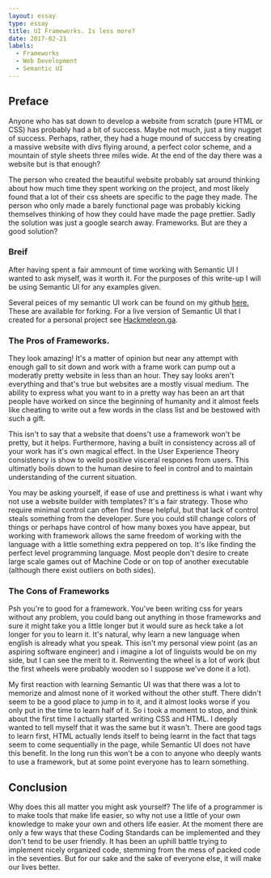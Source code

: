```yaml
---
layout: essay
type: essay
title: UI Frameworks. Is less more?
date: 2017-02-21
labels:
  - Frameworks
  - Web Development
  - Semantic UI
---
```



## Preface

Anyone who has sat down to develop a website from scratch (pure HTML or CSS) has probably had a bit of success. Maybe not much, just a tiny nugget of success. Perhaps, rather, they had a huge mound of success by creating a massive website with divs flying around, a perfect color scheme, and a mountain of style sheets three miles wide. At the end of the day there was a website but is that enough?

The person who created the beautiful website probably sat around thinking about how much time they spent working on the project, and most likely found that a lot of their css sheets are specific to the page they made. The person who only made a barely functional page was probably kicking themselves thinking of how they could have made the page prettier. Sadly the solution was just a google search away. Frameworks. But are they a good solution?

### Breif

After having spent a fair ammount of time working with Semantic UI I wanted to ask myself, was it worth it. For the purposes of this write-up I will be using Semantic UI for any examples given. 

Several peices of my semantic UI work can be found on my github [here.](http://github.com/joryleech) These are available for forking. For a live version of Semantic UI that I created for a personal project see  [Hackmeleon.ga](http://hackmeleon.ga).
  
### The Pros of Frameworks.

They look amazing! It's a matter of opinion but near any attempt with enough gall to sit down and work with a frame work can pump out a moderatly pretty website in less than an hour. They say looks aren't everything and that's true but websites are a mostly visual medium. The ability to express what you want to in a pretty way has been an art that people have worked on since the beginning of humanity and it almost feels like cheating to write out a few words in the class list and be bestowed with such a gift.

This isn't to say that a website that doens't use a framework won't be pretty, but it helps. Furthermore, having a built in consistency across all of your work has it's own magical effect. In the User Experience Theory consistency is show to weild positive visceral respones from users. This ultimatly boils down to the human desire to feel in control and to maintain understanding of the current situation. 

You may be asking yourself, if ease of use and prettiness is what i want why not use a website builder with templates? It's a fair strategy. Those who require minimal control can often find these helpful, but that lack of control steals something from the developer. Sure you could still change colors of things or perhaps have control of how many boxes you have appear, but working with framework allows the same freedom of working with the language with a little something extra peppered on top. It's like finding the perfect level programming language. Most people don't desire to create large scale games out of Machine Code or on top of another executable (although there exist outliers on both sides).

### The Cons of Frameworks

Psh you're to good for a framework. You've been writing css for years without any problem, you could bang out anything in those frameworks and sure it might take you a little longer but it would sure as heck take a lot longer for you to learn it. It's natural, why learn a new language when english is already what you speak. This isn't my personal view point (as an aspiring software engineer) and i imagine a lot of linguists would be on my side, but I can see the merit to it. Reinventing the wheel is a lot of work (but the first wheels were probably wooden so I suppose we've done it a lot). 

My first reaction with learning Semantic UI was that there was a lot to memorize and almost none of it worked without the other stuff. There didn't seem to be a good place to jump in to it, and it almost looks worse if you only put in the time to learn half of it. So i took a moment to stop, and think about the first time I actually started writing CSS and HTML. I deeply wanted to tell myself that it was the same but it wasn't. There are good tags to learn first, HTML actually lends itself to being learnt in the fact that tags seem to come sequentially in the page, while Semantic UI does not have this benefit. In the long run this won't be a con to anyone who deeply wants to use a framework, but at some point everyone has to learn something. 

## Conclusion

Why does this all matter you might ask yourself? The life of a programmer is to make tools that make life easier, so why not use a little of your own knowledge to make your own and others life easier. At the moment there are only a few ways that these Coding Standards can be implemented and they don't tend to be user friendly. It has been an uphill battle trying to implement nicely organized code, stemming from the mess of packed code in the seventies. But for our sake and the sake of everyone else, it will make our lives better. 
